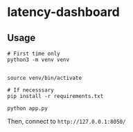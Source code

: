 # latency-dashboard

## Usage

```
# First time only
python3 -m venv venv


source venv/bin/activate

# If necesssary
pip install -r requirements.txt

python app.py
```

Then, connect to `http://127.0.0.1:8050/`
